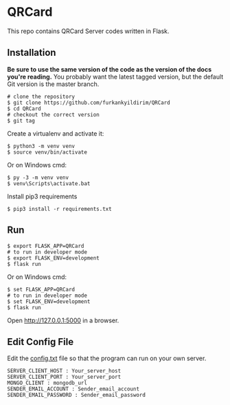 # QRCard

This repo contains QRCard Server codes written in Flask.

## Installation

**Be sure to use the same version of the code as the version of the docs you're reading.**
You probably want the latest tagged version, but the default Git version is the master branch.

```shell
# clone the repository
$ git clone https://github.com/furkankyildirim/QRCard
$ cd QRCard
# checkout the correct version
$ git tag
```

Create a virtualenv and activate it:
```shell
$ python3 -m venv venv
$ source venv/bin/activate
```

Or on Windows cmd:
```shell
$ py -3 -m venv venv
$ venv\Scripts\activate.bat
```
Install pip3 requirements
```shell
$ pip3 install -r requirements.txt
```

## Run
```shell
$ export FLASK_APP=QRCard 
# to run in developer mode
$ export FLASK_ENV=development
$ flask run
```
Or on Windows cmd:
```shell
$ set FLASK_APP=QRCard
# to run in developer mode
$ set FLASK_ENV=development
$ flask run
```
Open http://127.0.0.1:5000 in a browser.

## Edit Config File

Edit the [config.txt](https://github.com/furkankyildirim/QRCard/tree/master/config.txt) file so that the program can run on your own server.
```text
SERVER_CLIENT_HOST : Your_server_host
SERVER_CLIENT_PORT : Your_server_port
MONGO_CLIENT : mongodb_url
SENDER_EMAIL_ACCOUNT : Sender_email_account
SENDER_EMAIL_PASSWORD : Sender_email_password
```
